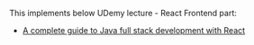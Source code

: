 This implements below UDemy lecture - React Frontend part:
- [A complete guide to Java full stack development with React](https://www.udemy.com/course/a-complete-guide-to-java-full-stack-development-with-react/)

